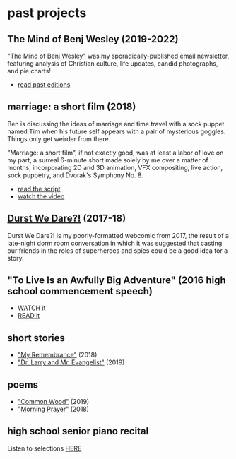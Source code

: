 # past projects

## The Mind of Benj Wesley (2019-2022)
"The Mind of Benj Wesley" was my sporadically-published email newsletter, featuring analysis of Christian culture, life updates, candid photographs, and pie charts!
* [read past editions](https://buttondown.email/benjwesley/archive)

## marriage: a short film (2018)
Ben is discussing the ideas of marriage and time travel with a sock puppet named Tim when his future self appears with a pair of mysterious goggles. Things only get weirder from there.

"Marriage: a short film", if not exactly good, was at least a labor of love on my part, a surreal 6-minute short made solely by me over a matter of months, incorporating 2D and 3D animation, VFX compositing, live action, sock puppetry, and Dvorak's Symphony No. 8.

* [read the script](https://docs.google.com/document/d/1nonJ06R6Set2-sBmQRNp5ZYDMQKzzsxMD21QqeKqGF4/edit?usp=sharing)
* [watch the video](https://www.youtube.com/watch?v=W8X15XVZgLM)

## [Durst We Dare?!](https://durstwedare.blogspot.com/) (2017-18)
Durst We Dare?! is my poorly-formatted webcomic from 2017, the result of a late-night dorm room conversation in which it was suggested that casting our friends in the roles of superheroes and spies could be a good idea for a story.

## "To Live Is an Awfully Big Adventure" (2016 high school commencement speech)
* [WATCH it](https://youtu.be/QMe8lKSE3xM)
* [READ it](https://docs.google.com/document/d/1F4k8aNFAOttCOCQ0rVtPeevMLjSglP_LiFwpvYw2WRU/edit?usp=sharing)

## short stories
* ["My Remembrance"](https://drive.google.com/file/d/1BKyo2M1nBjSTuLTLg-tNqkzM8X_nkXIy/view) (2018)
* ["Dr. Larry and Mr. Evangelist"](https://drive.google.com/file/d/1gTJXzoiWjft9U3TsSRTqMHrxOiyP7Ez0/view?usp=sharing) (2019)

## poems
* ["Common Wood"](https://docs.google.com/document/d/12pLaL6x2qMjnEZqVnGT4wO_6i1Zbz8A9kJdy2x5yc2s/edit?usp=sharing) (2019)
* ["Morning Prayer"](https://drive.google.com/file/d/1o2xSfsz35R6NRCqz-NqENXVMt1vFlv3j/view) (2018)

## high school senior piano recital
Listen to selections [HERE](https://soundcloud.com/benjamin-wesley-100758618/sets/senior-recital)
